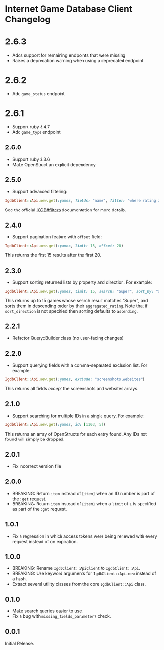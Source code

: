 # Internet Game Database Client Changelog
# 2.6.3
- Adds support for remaining endpoints that were missing
- Raises a deprecation warning when using a deprecated endpoint

# 2.6.2
- Add `game_status` endpoint

# 2.6.1
- Support ruby 3.4.7
- Add `game_type` endpoint

## 2.6.0
- Support ruby 3.3.6
- Make OpenStruct an explicit dependency

## 2.5.0
- Support advanced filtering:
```ruby
IgdbClient::Api.new.get(:games, fields: "name", filter: "where rating >= 80")
```

See the official [IGDB#filters](https://api-docs.igdb.com/#filters) documentation for more details.

## 2.4.0
- Support pagination feature with `offset` field:

```ruby
IgdbClient::Api.new.get(:games, limit: 15, offset: 20)
```

This returns the first 15 results after the first 20.

## 2.3.0
- Support sorting returned lists by property and direction.  For example:

```ruby
IgdbClient::Api.new.get(:games, limit: 15, search: "Super", sort_by: "aggregated_rating", sort_direction: :desc)
```

This returns up to 15 games whose search result matches "Super", and sorts them in descending order by their `aggregated_rating`.  Note that if `sort_direction` is not specified then sorting defaults to `ascending`.

## 2.2.1
- Refactor Query::Builder class (no user-facing changes)

## 2.2.0
- Support querying fields with a comma-separated exclusion list.  For example:

```ruby
IgdbClient::Api.new.get(:games, exclude: "screenshots,websites")
```

This returns all fields _except_ the screenshots and websites arrays.

## 2.1.0
- Support searching for multiple IDs in a single query.  For example:

```ruby
IgdbClient::Api.new.get(:games, id: [1103, 5])
```

This returns an array of OpenStructs for each entry found.  Any IDs not found will simply be dropped.

## 2.0.1
- Fix incorrect version file

## 2.0.0
- BREAKING: Return `item` instead of `[item]` when an ID number is part of the `:get` request.
- BREAKING: Return `item` instead of `[item]` when a `limit` of `1` is specified as part of the `:get` request.

## 1.0.1
- Fix a regression in which access tokens were being renewed with every request instead of on expiration.

## 1.0.0
- BREAKING: Rename `IgdbClient::ApiClient` to `IgdbClient::Api`.
- BREAKING: Use keyword arguments for `IgdbClient::Api.new` instead of a hash.
- Extract several utility classes from the core `IgdbClient::Api` class.

## 0.1.0
- Make search queries easier to use.
- Fix a bug with `missing_fields_parameter?` check.

## 0.0.1
Initial Release.
